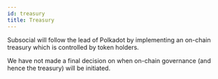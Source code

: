 ```yaml
---
id: treasury
title: Treasury
---
```


Subsocial will follow the lead of Polkadot by implementing an on-chain treasury
which is controlled by token holders. 

We have not made a final decision on when on-chain governance (and hence the treasury) will
be initiated.
